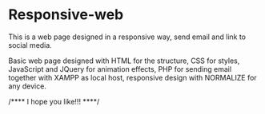 # Responsive-web

This is a web page designed in a responsive way, send email and link to social media.

Basic web page designed with HTML for the structure, CSS for styles, JavaScript and JQuery for animation effects, PHP for sending email together with XAMPP as local host, responsive design with NORMALIZE for any device.


/**** I hope you like!!! ****/



